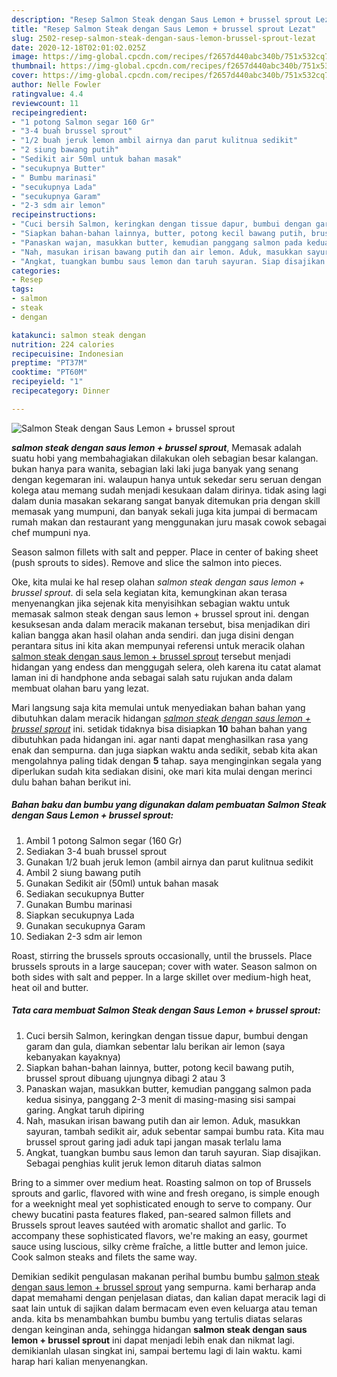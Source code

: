 ```yaml
---
description: "Resep Salmon Steak dengan Saus Lemon + brussel sprout Lezat"
title: "Resep Salmon Steak dengan Saus Lemon + brussel sprout Lezat"
slug: 2502-resep-salmon-steak-dengan-saus-lemon-brussel-sprout-lezat
date: 2020-12-18T02:01:02.025Z
image: https://img-global.cpcdn.com/recipes/f2657d440abc340b/751x532cq70/salmon-steak-dengan-saus-lemon-brussel-sprout-foto-resep-utama.jpg
thumbnail: https://img-global.cpcdn.com/recipes/f2657d440abc340b/751x532cq70/salmon-steak-dengan-saus-lemon-brussel-sprout-foto-resep-utama.jpg
cover: https://img-global.cpcdn.com/recipes/f2657d440abc340b/751x532cq70/salmon-steak-dengan-saus-lemon-brussel-sprout-foto-resep-utama.jpg
author: Nelle Fowler
ratingvalue: 4.4
reviewcount: 11
recipeingredient:
- "1 potong Salmon segar 160 Gr"
- "3-4 buah brussel sprout"
- "1/2 buah jeruk lemon ambil airnya dan parut kulitnua sedikit"
- "2 siung bawang putih"
- "Sedikit air 50ml untuk bahan masak"
- "secukupnya Butter"
- " Bumbu marinasi"
- "secukupnya Lada"
- "secukupnya Garam"
- "2-3 sdm air lemon"
recipeinstructions:
- "Cuci bersih Salmon, keringkan dengan tissue dapur, bumbui dengan garam dan gula, diamkan sebentar lalu berikan air lemon (saya kebanyakan kayaknya)"
- "Siapkan bahan-bahan lainnya, butter, potong kecil bawang putih, brussel sprout dibuang ujungnya dibagi 2 atau 3"
- "Panaskan wajan, masukkan butter, kemudian panggang salmon pada kedua sisinya, panggang 2-3 menit di masing-masing sisi sampai garing. Angkat taruh dipiring"
- "Nah, masukan irisan bawang putih dan air lemon. Aduk, masukkan sayuran, tambah sedikit air, aduk sebentar sampai bumbu rata. Kita mau brussel sprout garing jadi aduk tapi jangan masak terlalu lama"
- "Angkat, tuangkan bumbu saus lemon dan taruh sayuran. Siap disajikan. Sebagai penghias kulit jeruk lemon ditaruh diatas salmon"
categories:
- Resep
tags:
- salmon
- steak
- dengan

katakunci: salmon steak dengan 
nutrition: 224 calories
recipecuisine: Indonesian
preptime: "PT37M"
cooktime: "PT60M"
recipeyield: "1"
recipecategory: Dinner

---
```



![Salmon Steak dengan Saus Lemon + brussel sprout](https://img-global.cpcdn.com/recipes/f2657d440abc340b/751x532cq70/salmon-steak-dengan-saus-lemon-brussel-sprout-foto-resep-utama.jpg)

<b><i>salmon steak dengan saus lemon + brussel sprout</i></b>, Memasak adalah suatu hobi yang membahagiakan dilakukan oleh sebagian besar kalangan. bukan hanya para wanita, sebagian laki laki juga banyak yang senang dengan kegemaran ini. walaupun hanya untuk sekedar seru seruan dengan kolega atau memang sudah menjadi kesukaan dalam dirinya. tidak asing lagi dalam dunia masakan sekarang sangat banyak ditemukan pria dengan skill memasak yang mumpuni, dan banyak sekali juga kita jumpai di bermacam rumah makan dan restaurant yang menggunakan juru masak cowok sebagai chef mumpuni nya.

Season salmon fillets with salt and pepper. Place in center of baking sheet (push sprouts to sides). Remove and slice the salmon into pieces.

Oke, kita mulai ke hal resep olahan <i>salmon steak dengan saus lemon + brussel sprout</i>. di sela sela kegiatan kita, kemungkinan akan terasa menyenangkan jika sejenak kita menyisihkan sebagian waktu untuk memasak salmon steak dengan saus lemon + brussel sprout ini. dengan kesuksesan anda dalam meracik makanan tersebut, bisa menjadikan diri kalian bangga akan hasil olahan anda sendiri. dan juga disini dengan perantara situs ini kita akan mempunyai referensi untuk meracik olahan <u>salmon steak dengan saus lemon + brussel sprout</u> tersebut menjadi hidangan yang endess dan menggugah selera, oleh karena itu catat alamat laman ini di handphone anda sebagai salah satu rujukan anda dalam membuat olahan baru yang lezat.


Mari langsung saja kita memulai untuk menyediakan bahan bahan yang dibutuhkan dalam meracik hidangan <u><i>salmon steak dengan saus lemon + brussel sprout</i></u> ini. setidak tidaknya bisa disiapkan <b>10</b> bahan bahan yang dibutuhkan pada hidangan ini. agar nanti dapat menghasilkan rasa yang enak dan sempurna. dan juga siapkan waktu anda sedikit, sebab kita akan mengolahnya paling tidak dengan <b>5</b> tahap. saya menginginkan segala yang diperlukan sudah kita sediakan disini, oke mari kita mulai dengan merinci dulu bahan bahan berikut ini.

<!--inarticleads1-->

##### Bahan baku dan bumbu yang digunakan dalam pembuatan Salmon Steak dengan Saus Lemon + brussel sprout:

1. Ambil 1 potong Salmon segar (160 Gr)
1. Sediakan 3-4 buah brussel sprout
1. Gunakan 1/2 buah jeruk lemon (ambil airnya dan parut kulitnua sedikit
1. Ambil 2 siung bawang putih
1. Gunakan Sedikit air (50ml) untuk bahan masak
1. Sediakan secukupnya Butter
1. Gunakan  Bumbu marinasi
1. Siapkan secukupnya Lada
1. Gunakan secukupnya Garam
1. Sediakan 2-3 sdm air lemon


Roast, stirring the brussels sprouts occasionally, until the brussels. Place brussels sprouts in a large saucepan; cover with water. Season salmon on both sides with salt and pepper. In a large skillet over medium-high heat, heat oil and butter. 

<!--inarticleads2-->

##### Tata cara membuat Salmon Steak dengan Saus Lemon + brussel sprout:

1. Cuci bersih Salmon, keringkan dengan tissue dapur, bumbui dengan garam dan gula, diamkan sebentar lalu berikan air lemon (saya kebanyakan kayaknya)
1. Siapkan bahan-bahan lainnya, butter, potong kecil bawang putih, brussel sprout dibuang ujungnya dibagi 2 atau 3
1. Panaskan wajan, masukkan butter, kemudian panggang salmon pada kedua sisinya, panggang 2-3 menit di masing-masing sisi sampai garing. Angkat taruh dipiring
1. Nah, masukan irisan bawang putih dan air lemon. Aduk, masukkan sayuran, tambah sedikit air, aduk sebentar sampai bumbu rata. Kita mau brussel sprout garing jadi aduk tapi jangan masak terlalu lama
1. Angkat, tuangkan bumbu saus lemon dan taruh sayuran. Siap disajikan. Sebagai penghias kulit jeruk lemon ditaruh diatas salmon


Bring to a simmer over medium heat. Roasting salmon on top of Brussels sprouts and garlic, flavored with wine and fresh oregano, is simple enough for a weeknight meal yet sophisticated enough to serve to company. Our chewy bucatini pasta features flaked, pan-seared salmon fillets and Brussels sprout leaves sautéed with aromatic shallot and garlic. To accompany these sophisticated flavors, we&#39;re making an easy, gourmet sauce using luscious, silky crème fraîche, a little butter and lemon juice. Cook salmon steaks and filets the same way. 

Demikian sedikit pengulasan makanan perihal bumbu bumbu <u>salmon steak dengan saus lemon + brussel sprout</u> yang sempurna. kami berharap anda dapat memahami dengan penjelasan diatas, dan kalian dapat meracik lagi di saat lain untuk di sajikan dalam bermacam even even keluarga atau teman anda. kita bs menambahkan bumbu bumbu yang tertulis diatas selaras dengan keinginan anda, sehingga hidangan <b>salmon steak dengan saus lemon + brussel sprout</b> ini dapat menjadi lebih enak dan nikmat lagi. demikianlah ulasan singkat ini, sampai bertemu lagi di lain waktu. kami harap hari kalian menyenangkan.
